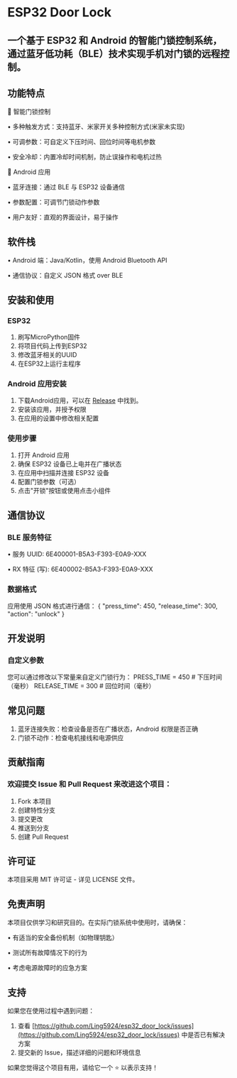 # ESP32 Door Lock

## 一个基于 ESP32 和 Android 的智能门锁控制系统，通过蓝牙低功耗（BLE）技术实现手机对门锁的远程控制。

## 功能特点

🚪 智能门锁控制

• 多种触发方式：支持蓝牙、米家开关多种控制方式(米家未实现)

• 可调参数：可自定义下压时间、回位时间等电机参数

• 安全冷却：内置冷却时间机制，防止误操作和电机过热

📱 Android 应用

• 蓝牙连接：通过 BLE 与 ESP32 设备通信

• 参数配置：可调节门锁动作参数

• 用户友好：直观的界面设计，易于操作

## 软件栈

• Android 端：Java/Kotlin，使用 Android Bluetooth API

• 通信协议：自定义 JSON 格式 over BLE

## 安装和使用

### ESP32

1. 刷写MicroPython固件
2. 将项目代码上传到ESP32
3. 修改蓝牙相关的UUID
4. 在ESP32上运行主程序

### Android 应用安装
1. 下载Android应用，可以在 [Release](https://github.com/Ling5924/DoorLock/releases) 中找到。
2. 安装该应用，并授予权限
3. 在应用的设置中修改相关配置

### 使用步骤

1. 打开 Android 应用
2. 确保 ESP32 设备已上电并在广播状态
3. 在应用中扫描并连接 ESP32 设备
4. 配置门锁参数（可选）
5. 点击"开锁"按钮或使用点击小组件

## 通信协议

### BLE 服务特征

• 服务 UUID: 6E400001-B5A3-F393-E0A9-XXX

• RX 特征 (写): 6E400002-B5A3-F393-E0A9-XXX

### 数据格式

应用使用 JSON 格式进行通信：
{
  "press_time": 450,
  "release_time": 300,
  "action": "unlock"
}

## 开发说明

### 自定义参数

您可以通过修改以下常量来自定义门锁行为：
PRESS_TIME = 450     # 下压时间（毫秒）
RELEASE_TIME = 300    # 回位时间（毫秒）

## 常见问题

1. 蓝牙连接失败：检查设备是否在广播状态，Android 权限是否正确
2. 门锁不动作：检查电机接线和电源供应

## 贡献指南

### 欢迎提交 Issue 和 Pull Request 来改进这个项目：
1. Fork 本项目
2. 创建特性分支
3. 提交更改
4. 推送到分支
5. 创建 Pull Request

## 许可证

本项目采用 MIT 许可证 - 详见 LICENSE 文件。

## 免责声明

本项目仅供学习和研究目的。在实际门锁系统中使用时，请确保：

• 有适当的安全备份机制（如物理钥匙）

• 测试所有故障情况下的行为

• 考虑电源故障时的应急方案

## 支持

如果您在使用过程中遇到问题：
1. 查看 [https://github.com/Ling5924/esp32_door_lock/issues](https://github.com/Ling5924/esp32_door_lock/issues) 中是否已有解决方案
2. 提交新的 Issue，描述详细的问题和环境信息

如果您觉得这个项目有用，请给它一个 ⭐ 以表示支持！

